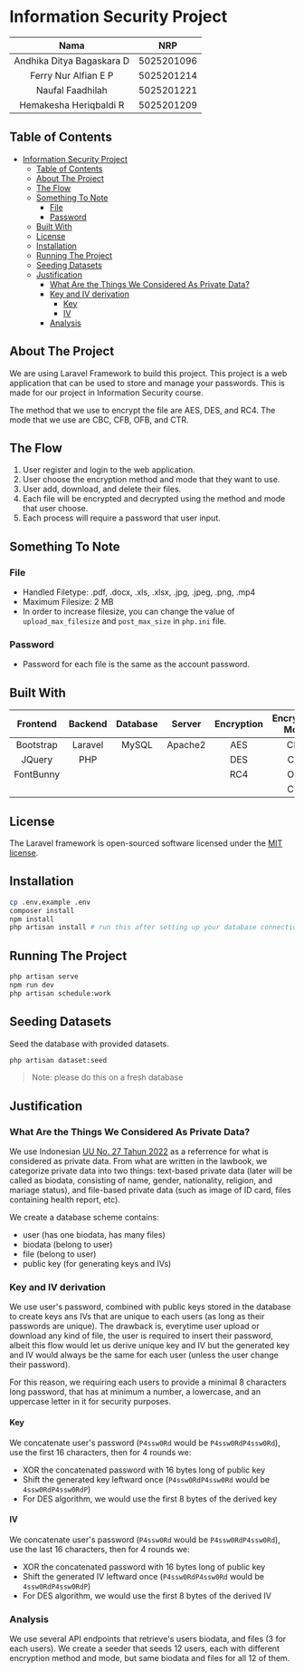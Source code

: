 # Information Security Project

|           Nama            |    NRP     |
| :-----------------------: | :--------: |
| Andhika Ditya Bagaskara D | 5025201096 |
|   Ferry Nur Alfian E P    | 5025201214 |
|     Naufal Faadhilah      | 5025201221 |
|  Hemakesha Heriqbaldi R   | 5025201209 |

## Table of Contents

-   [Information Security Project](#information-security-project)
    -   [Table of Contents](#table-of-contents)
    -   [About The Project](#about-the-project)
    -   [The Flow](#the-flow)
    -   [Something To Note](#something-to-note)
        -   [File](#file)
        -   [Password](#password)
    -   [Built With](#built-with)
    -   [License](#license)
    -   [Installation](#installation)
    -   [Running The Project](#running-the-project)
    -   [Seeding Datasets](#seeding-datasets)
    -   [Justification](#justification)
        -   [What Are the Things We Considered As Private Data?](#what-are-the-things-we-considered-as-private-data)
        -   [Key and IV derivation](#key-and-iv-derivation)
            -   [Key](#key)
            -   [IV](#iv)
        -   [Analysis](#analysis)

## About The Project

We are using Laravel Framework to build this project. This project is a web application that can be used to store and manage your passwords. This is made for our project in Information Security course.

The method that we use to encrypt the file are AES, DES, and RC4. The mode that we use are CBC, CFB, OFB, and CTR.

## The Flow

1. User register and login to the web application.
2. User choose the encryption method and mode that they want to use.
3. User add, download, and delete their files.
4. Each file will be encrypted and decrypted using the method and mode that user choose.
5. Each process will require a password that user input.

## Something To Note

### File

-   Handled Filetype: .pdf, .docx, .xls, .xlsx, .jpg, .jpeg, .png, .mp4
-   Maximum Filesize: 2 MB
-   In order to increase filesize, you can change the value of `upload_max_filesize` and `post_max_size` in `php.ini` file.

### Password

-   Password for each file is the same as the account password.

## Built With

<!-- make it double columns, centered -->

| Frontend  | Backend | Database | Server  | Encryption | Encryption Mode |
| :-------: | :-----: | :------: | :-----: | :--------: | :-------------: |
| Bootstrap | Laravel |  MySQL   | Apache2 |    AES     |       CBC       |
|  JQuery   |   PHP   |          |         |    DES     |       CFB       |
| FontBunny |         |          |         |    RC4     |       OFB       |
|           |         |          |         |            |       CTR       |

## License

The Laravel framework is open-sourced software licensed under the [MIT license](https://opensource.org/licenses/MIT).

## Installation

```bash
cp .env.example .env
composer install
npm install
php artisan install # run this after setting up your database connection
```

## Running The Project

```bash
php artisan serve
npm run dev
php artisan schedule:work
```

## Seeding Datasets

Seed the database with provided datasets.

```bash
php artisan dataset:seed
```

> Note: please do this on a fresh database

## Justification

### What Are the Things We Considered As Private Data?

We use Indonesian [UU No. 27 Tahun 2022](https://jdih.setkab.go.id/PUUdoc/176837/Salinan_UU_Nomor_27_Tahun_2022.pdf) as a referrence for what is considered as private data. From what are written in the lawbook, we categorize private data into two things: text-based private data (later will be called as biodata, consisting of name, gender, nationality, religion, and mariage status), and file-based private data (such as image of ID card, files containing health report, etc).

We create a database scheme contains:

-   user (has one biodata, has many files)
-   biodata (belong to user)
-   file (belong to user)
-   public key (for generating keys and IVs)

### Key and IV derivation

We use user's password, combined with public keys stored in the database to create keys ans IVs that are unique to each users (as long as their passwords are unique). The drawback is, everytime user upload or download any kind of file, the user is required to insert their password, albeit this flow would let us derive unique key and IV but the generated key and IV would always be the same for each user (unless the user change their password).

For this reason, we requiring each users to provide a minimal 8 characters long password, that has at minimum a number, a lowercase, and an uppercase letter in it for security purposes.

#### Key

We concatenate user's password (`P4ssw0Rd` would be `P4ssw0RdP4ssw0Rd`), use the first 16 characters, then for 4 rounds we:

-   XOR the concatenated password with 16 bytes long of public key
-   Shift the generated key leftward once (`P4ssw0RdP4ssw0Rd` would be `4ssw0RdP4ssw0RdP`)
-   For DES algorithm, we would use the first 8 bytes of the derived key

#### IV

We concatenate user's password (`P4ssw0Rd` would be `P4ssw0RdP4ssw0Rd`), use the last 16 characters, then for 4 rounds we:

-   XOR the concatenated password with 16 bytes long of public key
-   Shift the generated IV leftward once (`P4ssw0RdP4ssw0Rd` would be `4ssw0RdP4ssw0RdP`)
-   For DES algorithm, we would use the first 8 bytes of the derived IV

### Analysis

We use several API endpoints that retrieve's users biodata, and files (3 for each users). We create a seeder that seeds 12 users, each with different encryption method and mode, but same biodata and files for all 12 of them.
